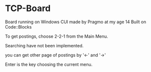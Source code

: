# TCP-Board
Board running on Windows CUI made by Pragmo at my age 14
Built on Code::Blocks

To get postings, choose 2-2-1 from the Main Menu.

Searching have not been implemented.

you can get other page of postings by '←' and '→'

Enter is the key choosing the current menu.
